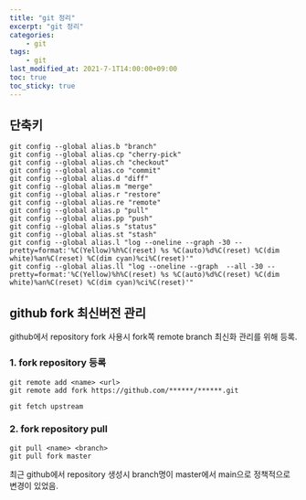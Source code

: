 ```yaml
---
title: "git 정리"
excerpt: "git 정리"
categories:
    - git
tags:
    - git
last_modified_at: 2021-7-1T14:00:00+09:00
toc: true
toc_sticky: true
---
```

## 단축키
```shell
git config --global alias.b "branch"
git config --global alias.cp "cherry-pick"
git config --global alias.ch "checkout"
git config --global alias.co "commit"
git config --global alias.d "diff"
git config --global alias.m "merge"
git config --global alias.r "restore"
git config --global alias.re "remote"
git config --global alias.p "pull"
git config --global alias.pp "push"
git config --global alias.s "status"
git config --global alias.st "stash"
git config --global alias.l "log --oneline --graph -30 --pretty=format:'%C(Yellow)%h%C(reset) %s %C(auto)%d%C(reset) %C(dim white)%an%C(reset) %C(dim cyan)%ci%C(reset)'"
git config --global alias.ll "log --oneline --graph  --all -30 --pretty=format:'%C(Yellow)%h%C(reset) %s %C(auto)%d%C(reset) %C(dim white)%an%C(reset) %C(dim cyan)%ci%C(reset)'"
```
## github fork 최신버전 관리
github에서 repository fork 사용시 fork쪽 remote branch 최신화 관리를 위해 등록.
### 1. fork repository 등록
```shell
git remote add <name> <url>
git remote add fork https://github.com/******/******.git

git fetch upstream
```
### 2. fork repository pull
```shell
git pull <name> <branch>
git pull fork master
```
최근 github에서 repository 생성시 branch명이 master에서 main으로 정책적으로 변경이 있었음.
